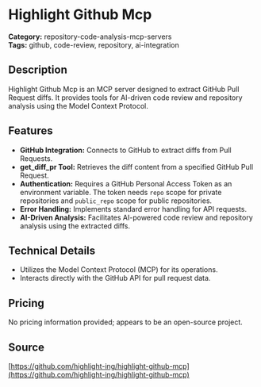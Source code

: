 # Highlight Github Mcp

**Category:** repository-code-analysis-mcp-servers  
**Tags:** github, code-review, repository, ai-integration

## Description
Highlight Github Mcp is an MCP server designed to extract GitHub Pull Request diffs. It provides tools for AI-driven code review and repository analysis using the Model Context Protocol.

## Features
- **GitHub Integration:** Connects to GitHub to extract diffs from Pull Requests.
- **get_diff_pr Tool:** Retrieves the diff content from a specified GitHub Pull Request.
- **Authentication:** Requires a GitHub Personal Access Token as an environment variable. The token needs `repo` scope for private repositories and `public_repo` scope for public repositories.
- **Error Handling:** Implements standard error handling for API requests.
- **AI-Driven Analysis:** Facilitates AI-powered code review and repository analysis using the extracted diffs.

## Technical Details
- Utilizes the Model Context Protocol (MCP) for its operations.
- Interacts directly with the GitHub API for pull request data.

## Pricing
No pricing information provided; appears to be an open-source project.

## Source
[https://github.com/highlight-ing/highlight-github-mcp](https://github.com/highlight-ing/highlight-github-mcp)